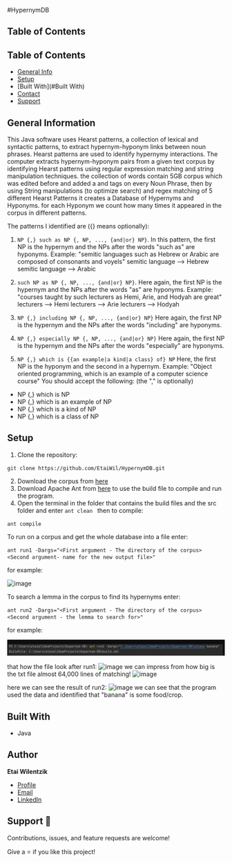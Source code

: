 #HypernymDB

## Table of Contents
## Table of Contents
* [General Info](#general-information)
* [Setup](#setup)
* [Built With](#Built With)
* [Contact](#contact)
* [Support](#Support)



## General Information
This Java software uses Hearst patterns, a collection of lexical and syntactic patterns, to extract hypernym-hyponym links between noun phrases. Hearst patterns are used to identify hypernymy interactions. The computer extracts hypernym-hyponym pairs from a given text corpus by identifying Hearst patterns using regular expression matching and string manipulation techniques.
the collection of words contain  5GB corpus which was edited before and added a <np> and </np> tags on every Noun Phrase,
then by using String manipulations (to optimize search) and regex matching of 5 different Hearst Patterns it creates a Database of Hypernyms and Hyponyms.
for each Hyponym we count how many times it appeared in the corpus in different patterns.

The patterns I identified are ({} means optionally):

1. `NP {,} such as NP {, NP, ..., {and|or} NP}`.
   In this pattern, the first NP is the hypernym and the NPs after the words "such as" are hyponyms.
   Example: "semitic languages such as Hebrew or Arabic are composed of consonants and voyels"
   semitic language ⟶ Hebrew
   semitic language ⟶ Arabic

2. `such NP as NP {, NP, ..., {and|or} NP}`.
   Here again, the first NP is the hypernym and the NPs after the words "as" are hyponyms.
   Example: "courses taught by such lecturers as Hemi, Arie, and Hodyah are great"
   lecturers ⟶ Hemi
   lecturers ⟶ Arie
   lecturers ⟶ Hodyah

3. `NP {,} including NP {, NP, ..., {and|or} NP}`
   Here again, the first NP is the hypernym and the NPs after the words "including" are hyponyms.

4. `NP {,} especially NP {, NP, ..., {and|or} NP}`
   Here again, the first NP is the hypernym and the NPs after the words "especially" are hyponyms.

5. `NP {,} which is {{an example|a kind|a class} of} NP`
   Here, the first NP is the hyponym and the second in a hypernym. Example: "Object oriented programming, which is an example of a computer science course" You should accept the following: (the "," is optionally)

- NP {,} which is NP
- NP {,} which is an example of NP
- NP {,} which is a kind of NP
- NP {,} which is a class of NP


## Setup
1. Clone the repository:

```
git clone https://github.com/EtaiWil/HypernymDB.git
```
2. Download the corpus from [here](https://drive.google.com/file/d/1knTy0gYblqEZaSFWsHxk2NgOM59mwolP/view?usp=sharing)
3. Download Apache Ant from [here](https://ant.apache.org/bindownload.cgi) to use the build file to compile and run the program.
4. Open the terminal in the folder that contains the build files and the src folder and enter `ant clean ` then 
 to compile:

```
ant compile 
```

To run on a corpus and get the whole database into a file enter:

```
ant run1 -Dargs="<First argument - The directory of the corpus> <Second argument- name for the new output file>"  
```
for example:

![image](https://github.com/EtaiWil/HypernymDB/assets/117933094/b217be72-dfc7-4fc4-b3d2-4b14179f8db5)

To search a lemma in the corpus to find its hypernyms enter:

``` 
ant run2 -Dargs="<First argument - The directory of the corpus> <Second argument - the lemma to search for>" 
```
for example:

![img.png](img.png)

that how the file look after run1:
![image](https://github.com/EtaiWil/HypernymDB/assets/117933094/1bb574f2-6d84-4f89-869d-3036034941a1)
we can impress from how  big is the txt file almost 64,000 lines of matching!
![image](https://github.com/EtaiWil/HypernymDB/assets/117933094/11a89623-4e9d-4727-ba4c-b12a4fac5423)

here we can see the result of run2:
![image](https://github.com/EtaiWil/HypernymDB/assets/117933094/6451c6e7-cd31-475a-aece-54c56441a431)
we can see that the  program used the data and identified that "banana" is some food/crop.
## Built With

- Java


## Author 

**Etai Wilentzik**

- [Profile](https://github.com/EtaiWil )
- [Email](mailto:etaiwil2000@gmail.com?subject=Hi "Hi!")
- [LinkedIn](https://www.linkedin.com/in/etai-wilentzik-b5a106212/ "Welcome")

## Support 🤝 

Contributions, issues, and feature requests are welcome!

Give a ⭐️ if you like this project!
